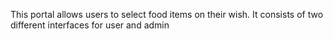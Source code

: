 This portal allows users to select food items on their wish. It consists of two different interfaces for user and admin
